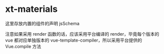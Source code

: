# xt-materials

这里存放内置的组件的声明 jsSchema

注意如果采用 render 函数的话，应该采用平台编译的 render，毕竟每个版本的 vue 都对应单独版本的 vue-template-compiler，所以采用平台提供的 Vue.compile 方法
